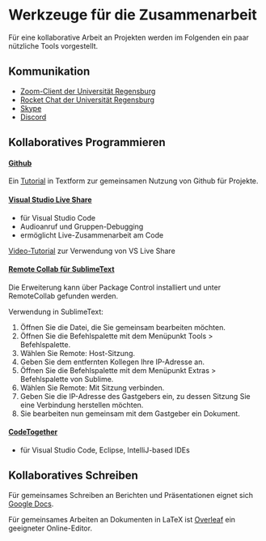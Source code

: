 # Werkzeuge für die Zusammenarbeit

Für eine kollaborative Arbeit an Projekten werden im Folgenden ein paar nützliche Tools vorgestellt.

## Kommunikation

- [Zoom-Client der Universität Regensburg](https://www.uni-regensburg.de/rechenzentrum/it-services/zoom/)
- [Rocket Chat der Universität Regensburg](https://chat.uni-regensburg.de/home)
- [Skype](https://www.skype.com/de/)
- [Discord](https://discord.com/)

## Kollaboratives Programmieren

#### [Github](https://github.com)

Ein [Tutorial](https://medium.com/@jonathanmines/the-ultimate-github-collaboration-guide-df816e98fb67) in Textform zur gemeinsamen Nutzung von Github für Projekte. 

#### [Visual Studio Live Share](https://visualstudio.microsoft.com/de/services/live-share/) 
- für Visual Studio Code
- Audioanruf und Gruppen-Debugging
- ermöglicht Live-Zusammenarbeit am Code

[Video-Tutorial](https://www.youtube.com/watch?v=9QXwSg9-2qQ) zur Verwendung von VS Live Share

#### [Remote Collab für SublimeText](https://packagecontrol.io/packages/RemoteCollab)
Die Erweiterung kann über Package Control installiert und unter RemoteCollab gefunden werden.

Verwendung in SublimeText:
1. Öffnen Sie die Datei, die Sie gemeinsam bearbeiten möchten.
2. Öffnen Sie die Befehlspalette mit dem Menüpunkt Tools > Befehlspalette.
3. Wählen Sie Remote: Host-Sitzung.
4. Geben Sie dem entfernten Kollegen Ihre IP-Adresse an.
5. Öffnen Sie die Befehlspalette mit dem Menüpunkt Extras > Befehlspalette von Sublime.
6. Wählen Sie Remote: Mit Sitzung verbinden.
7. Geben Sie die IP-Adresse des Gastgebers ein, zu dessen Sitzung Sie eine Verbindung herstellen möchten.
8. Sie bearbeiten nun gemeinsam mit dem Gastgeber ein Dokument.

#### [CodeTogether](https://www.codetogether.com/)
- für Visual Studio Code, Eclipse, IntelliJ-based IDEs


## Kollaboratives Schreiben

Für gemeinsames Schreiben an Berichten und Präsentationen eignet sich [Google Docs](https://docs.google.com).

Für gemeinsames Arbeiten an Dokumenten in LaTeX ist [Overleaf](https://de.overleaf.com/) ein geeigneter Online-Editor.
